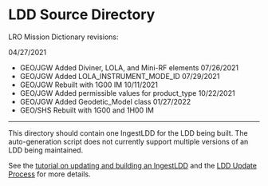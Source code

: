 # LDD Source Directory

LRO Mission Dictionary revisions:

04/27/2021 
- GEO/JGW Added Diviner, LOLA, and Mini-RF elements
07/26/2021 
- GEO/JGW Added LOLA_INSTRUMENT_MODE_ID
07/29/2021 
- GEO/JGW Rebuilt with 1G00 IM
10/11/2021 
- GEO/JGW Added permissible values for product_type
10/22/2021 
- GEO/JGW Added Geodetic_Model class
01/27/2022
- GEO/SHS Rebuilt with 1G00 and 1H00 IM

-----
This directory should contain one IngestLDD for the LDD being built. The auto-generation script does not currently support multiple versions of an LDD being maintained.

See the [tutorial on updating and building an IngestLDD](https://pds-data-dictionaries.github.io/support/tutorials.html#ldd-update-and-build-tutorial) and the [LDD Update Process](https://pds-data-dictionaries.github.io/development/ldd-update.html) for more details.
